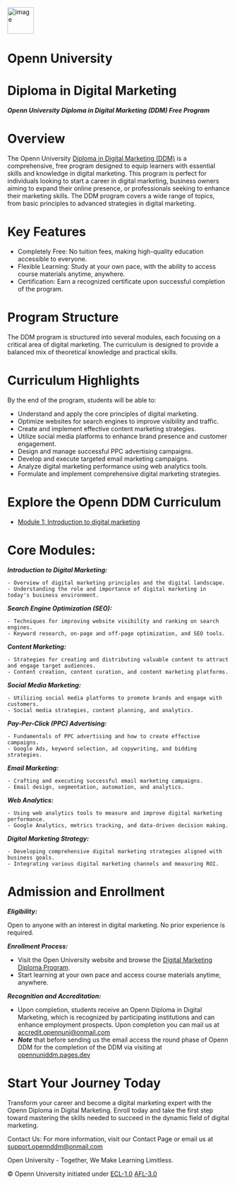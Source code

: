 <img src="./img/k5vzrqrsbmqjth7qgmkt0ve7pvuk.png" alt="image" width="60" height="auto">

# Openn University

# Diploma in Digital Marketing

***Openn University Diploma in Digital Marketing (DDM) Free Program***

# Overview

The Openn University [Diploma in Digital Marketing (DDM)](M1/L1/Intro.md) is a comprehensive, free program designed to equip learners with essential skills and knowledge in digital marketing. This program is perfect for individuals looking to start a career in digital marketing, business owners aiming to expand their online presence, or professionals seeking to enhance their marketing skills. The DDM program covers a wide range of topics, from basic principles to advanced strategies in digital marketing.

# Key Features

- Completely Free: No tuition fees, making high-quality education accessible to everyone.
- Flexible Learning: Study at your own pace, with the ability to access course materials anytime, anywhere.
- Certification: Earn a recognized certificate upon successful completion of the program.

# Program Structure

The DDM program is structured into several modules, each focusing on a critical area of digital marketing. The curriculum is designed to provide a balanced mix of theoretical knowledge and practical skills.

# Curriculum Highlights

By the end of the program, students will be able to:

- Understand and apply the core principles of digital marketing.
- Optimize websites for search engines to improve visibility and traffic.
- Create and implement effective content marketing strategies.
- Utilize social media platforms to enhance brand presence and customer engagement.
- Design and manage successful PPC advertising campaigns.
- Develop and execute targeted email marketing campaigns.
- Analyze digital marketing performance using web analytics tools.
- Formulate and implement comprehensive digital marketing strategies.

# Explore the Openn DDM Curriculum

- [Module 1: Introduction to digital marketing](M1/Intro.md)


# Core Modules:

***Introduction to Digital Marketing:***

    - Overview of digital marketing principles and the digital landscape.
    - Understanding the role and importance of digital marketing in today's business environment.

***Search Engine Optimization (SEO):***

    - Techniques for improving website visibility and ranking on search engines.
    - Keyword research, on-page and off-page optimization, and SEO tools.

***Content Marketing:***

    - Strategies for creating and distributing valuable content to attract and engage target audiences.
    - Content creation, content curation, and content marketing platforms.

***Social Media Marketing:***

    - Utilizing social media platforms to promote brands and engage with customers.
    - Social media strategies, content planning, and analytics.

***Pay-Per-Click (PPC) Advertising:***

    - Fundamentals of PPC advertising and how to create effective campaigns.
    - Google Ads, keyword selection, ad copywriting, and bidding strategies.

***Email Marketing:***

    - Crafting and executing successful email marketing campaigns.
    - Email design, segmentation, automation, and analytics.

***Web Analytics:***

    - Using web analytics tools to measure and improve digital marketing performance.
    - Google Analytics, metrics tracking, and data-driven decision making.

***Digital Marketing Strategy:***

    - Developing comprehensive digital marketing strategies aligned with business goals.
    - Integrating various digital marketing channels and measuring ROI.

# Admission and Enrollment

***Eligibility:*** 

Open to anyone with an interest in digital marketing. No prior experience is required.


***Enrollment Process:***

- Visit the Open University website and browse the [Digital Marketing Diploma Program](#).
- Start learning at your own pace and access course materials anytime, anywhere.

***Recognition and Accreditation:***

- Upon completion, students receive an Openn Diploma in Digital Marketing, which is recognized by participating institutions and can enhance employment prospects. Upon completion you can mail us at [accredit.opennuni@onmail.com](mailto:accredit.opennuni@onmail.com)
- ***Note*** that before sending us the email access the round phase of Openn DDM for the completion of the DDM via visiting at [opennuniddm.pages.dev](https://opennunidit.pages.dev)

# Start Your Journey Today

Transform your career and become a digital marketing expert with the Openn Diploma in Digital Marketing. Enroll today and take the first step toward mastering the skills needed to succeed in the dynamic field of digital marketing.

Contact Us: For more information, visit our Contact Page or email us at support.opennddm@onmail.com

Open University - Together, We Make Learning Limitless.


© Openn University initiated under [ECL-1.0](#) [AFL-3.0](#) 